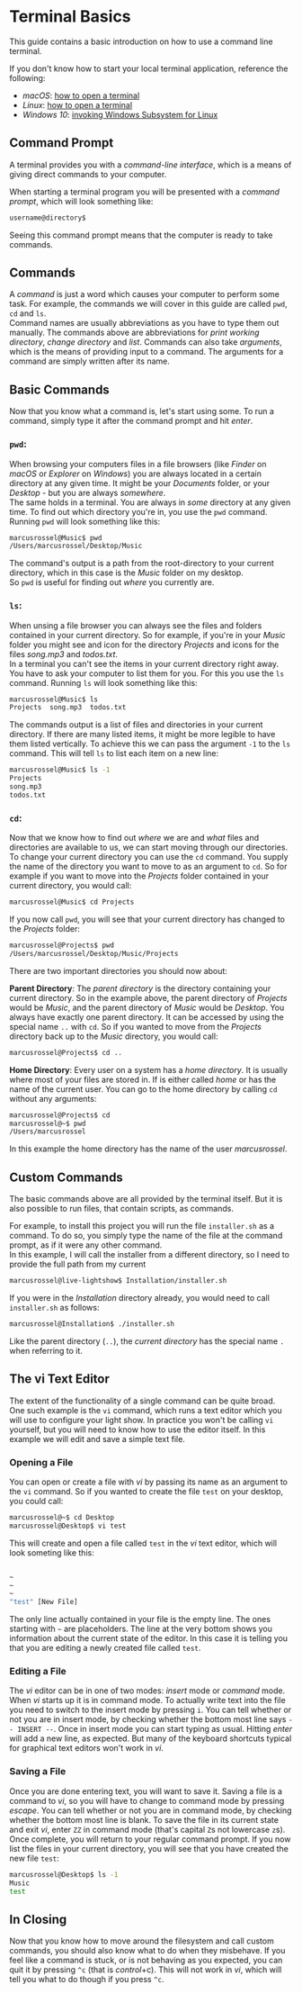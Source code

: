 # Terminal Basics

This guide contains a basic introduction on how to use a command line terminal.

If you don't know how to start your local terminal application, reference the following:
* _macOS_: [how to open a terminal](https://www.wikihow.com/Open-a-Terminal-Window-in-Mac)
* _Linux_: [how to open a terminal](https://www.lifewire.com/ways-to-open-a-terminal-console-window-using-ubuntu-4075024)
* _Windows 10_: [invoking Windows Subsystem for Linux](https://devblogs.microsoft.com/commandline/a-guide-to-invoking-wsl/)

## Command Prompt

A terminal provides you with a _command-line interface_, which is a means of giving direct commands to your computer.

When starting a terminal program you will be presented with a _command prompt_, which will look something like:

```bash
username@directory$
```

Seeing this command prompt means that the computer is ready to take commands.

## Commands

A _command_ is just a word which causes your computer to perform some task. For example, the commands we will cover in this guide are called `pwd`, `cd` and `ls`.  
Command names are usually abbreviations as you have to type them out manually. The commands above are abbreviations for _print working directory_, _change directory_ and _list_.
Commands can also take _arguments_, which is the means of providing input to a command. The arguments for a command are simply written after its name.

## Basic Commands

Now that you know what a command is, let's start using some.
To run a command, simply type it after the command prompt and hit _enter_.

### `pwd`:
When browsing your computers files in a file browsers (like _Finder_ on _macOS_ or _Explorer_ on _Windows_) you are always located in a certain directory at any given time. It might be your _Documents_ folder, or your _Desktop_ - but you are always _somewhere_.  
The same holds in a terminal. You are always in _some_ directory at any given time. To find out which directory you're in, you use the `pwd` command. Running `pwd` will look something like this:

```bash
marcusrossel@Music$ pwd
/Users/marcusrossel/Desktop/Music
```

The command's output is a path from the root-directory to your current directory, which in this case is the _Music_ folder on my desktop.  
So `pwd` is useful for finding out _where_ you currently are.

### `ls`:
When unsing a file browser you can always see the files and folders contained in your current directory. So for example, if you're in your _Music_ folder you might see and icon for the directory _Projects_ and icons for the files _song.mp3_ and _todos.txt_.  
In a terminal you can't see the items in your current directory right away. You have to ask your computer to list them for you. For this you use the `ls` command. Running `ls` will look something like this:

```bash
marcusrossel@Music$ ls
Projects  song.mp3  todos.txt
```

The commands output is a list of files and directories in your current directory. If there are many listed items, it might be more legible to have them listed vertically. To achieve this we can pass the argument `-1` to the `ls` command. This will tell `ls` to list each item on a new line:

```bash
marcusrossel@Music$ ls -1
Projects
song.mp3
todos.txt
```

### `cd`:

Now that we know how to find out _where_ we are and _what_ files and directories are available to us, we can start moving through our directories.
To change your current directory you can use the `cd` command. You supply the name of the directory you want to move to as an argument to `cd`. So for example if you want to move into the _Projects_ folder contained in your current directory, you would call:

```bash
marcusrossel@Music$ cd Projects
```

If you now call `pwd`, you will see that your current directory has changed to the _Projects_ folder:

```bash
marcusrossel@Projects$ pwd
/Users/marcusrossel/Desktop/Music/Projects
```

There are two important directories you should now about:

**Parent Directory**: The _parent directory_ is the directory containing your current directory. So in the example above, the parent directory of _Projects_ would be _Music_, and the parent directory of _Music_ would be _Desktop_. You always have exactly one parent directory. It can be accessed by using the special name `..` with `cd`. So if you wanted to move from the _Projects_ directory back up to the _Music_ directory, you would call:

```bash
marcusrossel@Projects$ cd ..
```

**Home Directory**: Every user on a system has a _home directory_. It is usually where most of your files are stored in. If is either called _home_ or has the name of the current user. You can go to the home directory by calling `cd` without any arguments:

```bash
marcusrossel@Projects$ cd
marcusrossel@~$ pwd
/Users/marcusrossel
```

In this example the home directory has the name of the user _marcusrossel_.

## Custom Commands

The basic commands above are all provided by the terminal itself. But it is also possible to run files, that contain scripts, as commands.

For example, to install this project you will run the file `installer.sh` as a command. To do so, you simply type the name of the file at the command prompt, as if it were any other command.  
In this example, I will call the installer from a different directory, so I need to provide the full path from my current

```bash
marcusrossel@live-lightshow$ Installation/installer.sh
```

If you were in the _Installation_ directory already, you would need to call `installer.sh` as follows:

```bash
marcusrossel@Installation$ ./installer.sh
```

Like the parent directory (`..`), the _current directory_ has the special name `.` when referring to it.

## The vi Text Editor

The extent of the functionality of a single command can be quite broad. One such example is the `vi` command, which runs a text editor which you will use to configure your light show. In practice you won't be calling `vi` yourself, but you will need to know how to use the editor itself.
In this example we will edit and save a simple text file.  

### Opening a File

You can open or create a file with _vi_ by passing its name as an argument to the `vi` command. So if you wanted to create the file `test` on your desktop, you could call:

```bash
marcusrossel@~$ cd Desktop
marcusrossel@Desktop$ vi test
```

This will create and open a file called `test` in the _vi_ text editor, which will look someting like this:

```bash

~
~
~
"test" [New File]
```

The only line actually contained in your file is the empty line. The ones starting with `~` are placeholders. The line at the very bottom shows you information about the current state of the editor. In this case it is telling you that you are editing a newly created file called `test`.

### Editing a File

The _vi_ editor can be in one of two modes: _insert_ mode or _command_ mode.
When _vi_ starts up it is in command mode. To actually write text into the file you need to switch to the insert mode by pressing `i`. You can tell whether or not you are in insert mode, by checking whether the bottom most line says `-- INSERT --`.
Once in insert mode you can start typing as usual. Hitting _enter_ will add a new line, as expected. But many of the keyboard shortcuts typical for graphical text editors won't work in _vi_.

### Saving a File

Once you are done entering text, you will want to save it. Saving a file is a command to _vi_, so you will have to change to command mode by pressing _escape_. You can tell whether or not you are in command mode, by checking whether the bottom most line is blank.
To save the file in its current state and exit _vi_, enter `ZZ`  in command mode (that's capital `Z`s not lowercase `z`s).
Once complete, you will return to your regular command prompt. If you now list the files in your current directory, you will see that you have created the new file `test`:

```bash
marcusrossel@Desktop$ ls -1
Music
test
```

## In Closing

Now that you know how to move around the filesystem and call custom commands, you should also know what to do when they misbehave.
If you feel like a command is stuck, or is not behaving as you expected, you can quit it by pressing `^c` (that is _control_+c).
This will not work in _vi_, which will tell you what to do though if you press `^c`.
